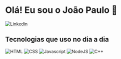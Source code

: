 # Olá! Eu sou o João Paulo 👋

[![Linkedin](https://img.shields.io/badge/LinkedIn-0077B5?style=for-the-badge&logo=linkedin&logoColor=white)](https://br.linkedin.com/in/jo%C3%A3o-paulo-fernandes-212267228?trk=people-guest_people_search-card&original_referer=https%3A%2F%2Fbr.linkedin.com%2Fpub%2Fdir%2FJoao%2BPaulo%2FFernandes%2Fbr-0-Brasil)

## Tecnologias que uso no dia a dia

![HTML](https://img.shields.io/badge/HTML5-E34F26?style=for-the-badge&logo=html5&logoColor=white
) ![CSS](https://img.shields.io/badge/CSS3-1572B6?style=for-the-badge&logo=css3&logoColor=white
) ![Javascript](https://img.shields.io/badge/JavaScript-F7DF1E?style=for-the-badge&logo=javascript&logoColor=black
) ![NodeJS](https://img.shields.io/badge/Node.js-43853D?style=for-the-badge&logo=node.js&logoColor=white
) ![C++](	https://img.shields.io/badge/C%2B%2B-00599C?style=for-the-badge&logo=c%2B%2B&logoColor=white)

